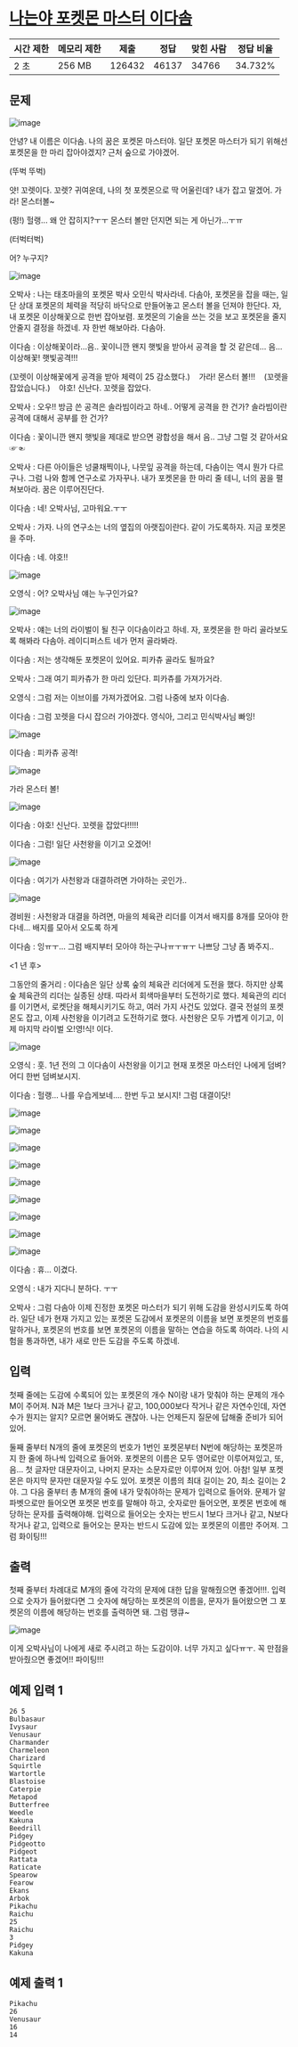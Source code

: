 # [나는야 포켓몬 마스터 이다솜](https://www.acmicpc.net/problem/1620)

| 시간 제한 | 메모리 제한 | 제출 | 정답 | 맞힌 사람 | 정답 비율 |
| --- | --- | --- | --- | --- | --- |
| 2 초 | 256 MB | 126432 | 46137 | 34766 | 34.732% |

## 문제

![image](https://github.com/user-attachments/assets/93604d4c-885e-43f1-89b0-474ca66a6714)

안녕? 내 이름은 이다솜. 나의 꿈은 포켓몬 마스터야. 일단 포켓몬 마스터가 되기 위해선 포켓몬을 한 마리 잡아야겠지? 근처 숲으로 가야겠어.

(뚜벅 뚜벅)

얏! 꼬렛이다. 꼬렛? 귀여운데, 나의 첫 포켓몬으로 딱 어울린데? 내가 잡고 말겠어. 가라! 몬스터볼~

(펑!) 헐랭... 왜 안 잡히지?ㅜㅜ 몬스터 볼만 던지면 되는 게 아닌가...ㅜㅠ

(터벅터벅)

어? 누구지?

![image](https://github.com/user-attachments/assets/4862870b-b2eb-4c13-88fe-cfac94de4eb5)

오박사 : 나는 태초마을의 포켓몬 박사 오민식 박사라네. 다솜아, 포켓몬을 잡을 때는, 일단 상대 포켓몬의 체력을 적당히 바닥으로 만들어놓고 몬스터 볼을 던져야 한단다. 자, 내 포켓몬 이상해꽃으로 한번 잡아보렴. 포켓몬의 기술을 쓰는 것을 보고 포켓몬을 줄지 안줄지 결정을 하겠네. 자 한번 해보아라. 다솜아.

이다솜 : 이상해꽃이라...음.. 꽃이니깐 왠지 햇빛을 받아서 공격을 할 것 같은데... 음... 이상해꽃! 햇빛공격!!!

(꼬렛이 이상해꽃에게 공격을 받아 체력이 25 감소했다.)    가라! 몬스터 볼!!!    (꼬렛을 잡았습니다.)    야호! 신난다. 꼬렛을 잡았다.

오박사 : 오우!! 방금 쓴 공격은 솔라빔이라고 하네.. 어떻게 공격을 한 건가? 솔라빔이란 공격에 대해서 공부를 한 건가?

이다솜 : 꽃이니깐 왠지 햇빛을 제대로 받으면 광합성을 해서 음.. 그냥 그럴 것 같아서요 ☞☜

오박사 : 다른 아이들은 넝쿨채찍이나, 나뭇잎 공격을 하는데, 다솜이는 역시 뭔가 다르구나. 그럼 나와 함께 연구소로 가자꾸나. 내가 포켓몬을 한 마리 줄 테니, 너의 꿈을 펼쳐보아라. 꿈은 이루어진단다.

이다솜 : 네! 오박사님, 고마워요.ㅜㅜ

오박사 : 가자. 나의 연구소는 너의 옆집의 아랫집이란다. 같이 가도록하자. 지금 포켓몬을 주마.

이다솜 : 네. 야호!!

![image](https://github.com/user-attachments/assets/d6779081-41b6-459b-8ed7-57eae33eda8e)

오영식 : 어? 오박사님 얘는 누구인가요?

![image](https://github.com/user-attachments/assets/58e1e3b5-1940-4e71-a6a0-0a651ad4463e)

오박사 : 얘는 너의 라이벌이 될 친구 이다솜이라고 하네. 자, 포켓몬을 한 마리 골라보도록 해봐라 다솜아. 레이디퍼스트 네가 먼저 골라봐라.

이다솜 : 저는 생각해둔 포켓몬이 있어요. 피카츄 골라도 될까요?

오박사 : 그래 여기 피카츄가 한 마리 있단다. 피카츄를 가져가거라.

오영식 : 그럼 저는 이브이를 가져가겠어요. 그럼 나중에 보자 이다솜.

이다솜 : 그럼 꼬렛을 다시 잡으러 가야겠다. 영식아, 그리고 민식박사님 빠잉!

![image](https://github.com/user-attachments/assets/33d2ff35-75f7-4bc9-9335-be4d1fac07a0)

이다솜 : 피카츄 공격!

![image](https://github.com/user-attachments/assets/da60ab3d-d289-4b15-b0b1-230176fa2123)

가라 몬스터 볼!

![image](https://github.com/user-attachments/assets/191bf30e-77b7-459c-885b-d3ddc2488481)

이다솜 : 야호! 신난다. 꼬렛을 잡았다!!!!!

이다솜 : 그럼! 일단 사천왕을 이기고 오겠어!

![image](https://github.com/user-attachments/assets/35c7fb8d-3d8f-476c-8681-87e44da8cc5b)

이다솜 : 여기가 사천왕과 대결하려면 가야하는 곳인가..

![image](https://github.com/user-attachments/assets/ba333108-a037-45fb-93a9-ac9879daa2c7)

경비원 : 사천왕과 대결을 하려면, 마을의 체육관 리더를 이겨서 배지를 8개를 모아야 한다네... 배지를 모아서 오도록 하게

이다솜 : 잉ㅠㅜ... 그럼 배지부터 모아야 하는구나ㅠㅜㅠㅜ 나쁘당 그냥 좀 봐주지..

<1 년 후>

그동안의 줄거리 : 이다솜은 일단 상록 숲의 체육관 리더에게 도전을 했다. 하지만 상록숲 체육관의 리더는 실종된 상태. 따라서 회색마을부터 도전하기로 했다. 체육관의 리더를 이기면서, 로켓단을 해체시키기도 하고, 여러 가지 사건도 있었다. 결국 전설의 포켓몬도 잡고, 이제 사천왕을 이기려고 도전하기로 했다. 사천왕은 모두 가볍게 이기고, 이제 마지막 라이벌 오!영!식! 이다.

![image](https://github.com/user-attachments/assets/b2435bee-e1c5-4551-a960-a2895fa5b6f0)

오영식 : 훗. 1년 전의 그 이다솜이 사천왕을 이기고 현재 포켓몬 마스터인 나에게 덤벼? 어디 한번 덤벼보시지.

이다솜 : 헐랭... 나를 우습게보네.... 한번 두고 보시지! 그럼 대결이닷!

![image](https://github.com/user-attachments/assets/d4047c4d-b939-47b9-a1dc-b6700b6ab2e1)

![image](https://github.com/user-attachments/assets/0a8517c7-7861-4d48-9311-9de165d3f018)

![image](https://github.com/user-attachments/assets/9b416fc6-00b3-4726-8f5f-b9f8858653f2)

![image](https://github.com/user-attachments/assets/adf27cf8-82f4-4a7a-935a-ad2edf3d99e6)

![image](https://github.com/user-attachments/assets/d6701ce0-cccb-4875-a6a6-7c8bcfbaa89a)

![image](https://github.com/user-attachments/assets/e7d3ad88-4c7e-4ea9-9ff4-d35d6751ae27)

![image](https://github.com/user-attachments/assets/1f2e7472-6d0e-4753-b8b9-8abda4a1ef97)

![image](https://github.com/user-attachments/assets/d94c18af-3e1e-4755-afe9-817fafeadd26)

![image](https://github.com/user-attachments/assets/1a11a445-f7fc-4c76-bfc6-076ccff1a523)

이다솜 : 휴... 이겼다.

오영식 : 내가 지다니 분하다. ㅜㅜ

오박사 : 그럼 다솜아 이제 진정한 포켓몬 마스터가 되기 위해 도감을 완성시키도록 하여라. 일단 네가 현재 가지고 있는 포켓몬 도감에서 포켓몬의 이름을 보면 포켓몬의 번호를 말하거나, 포켓몬의 번호를 보면 포켓몬의 이름을 말하는 연습을 하도록 하여라. 나의 시험을 통과하면, 내가 새로 만든 도감을 주도록 하겠네.

## 입력

첫째 줄에는 도감에 수록되어 있는 포켓몬의 개수 N이랑 내가 맞춰야 하는 문제의 개수 M이 주어져. N과 M은 1보다 크거나 같고, 100,000보다 작거나 같은 자연수인데, 자연수가 뭔지는 알지? 모르면 물어봐도 괜찮아. 나는 언제든지 질문에 답해줄 준비가 되어있어.

둘째 줄부터 N개의 줄에 포켓몬의 번호가 1번인 포켓몬부터 N번에 해당하는 포켓몬까지 한 줄에 하나씩 입력으로 들어와. 포켓몬의 이름은 모두 영어로만 이루어져있고, 또, 음... 첫 글자만 대문자이고, 나머지 문자는 소문자로만 이루어져 있어. 아참! 일부 포켓몬은 마지막 문자만 대문자일 수도 있어. 포켓몬 이름의 최대 길이는 20, 최소 길이는 2야. 그 다음 줄부터 총 M개의 줄에 내가 맞춰야하는 문제가 입력으로 들어와. 문제가 알파벳으로만 들어오면 포켓몬 번호를 말해야 하고, 숫자로만 들어오면, 포켓몬 번호에 해당하는 문자를 출력해야해. 입력으로 들어오는 숫자는 반드시 1보다 크거나 같고, N보다 작거나 같고, 입력으로 들어오는 문자는 반드시 도감에 있는 포켓몬의 이름만 주어져. 그럼 화이팅!!!

## 출력

첫째 줄부터 차례대로 M개의 줄에 각각의 문제에 대한 답을 말해줬으면 좋겠어!!!. 입력으로 숫자가 들어왔다면 그 숫자에 해당하는 포켓몬의 이름을, 문자가 들어왔으면 그 포켓몬의 이름에 해당하는 번호를 출력하면 돼. 그럼 땡큐~

![image](https://github.com/user-attachments/assets/a2ea32fa-5d66-4f19-847a-fcc38bdbe9d6)

이게 오박사님이 나에게 새로 주시려고 하는 도감이야. 너무 가지고 싶다ㅠㅜ. 꼭 만점을 받아줬으면 좋겠어!! 파이팅!!!

## 예제 입력 1

```
26 5
Bulbasaur
Ivysaur
Venusaur
Charmander
Charmeleon
Charizard
Squirtle
Wartortle
Blastoise
Caterpie
Metapod
Butterfree
Weedle
Kakuna
Beedrill
Pidgey
Pidgeotto
Pidgeot
Rattata
Raticate
Spearow
Fearow
Ekans
Arbok
Pikachu
Raichu
25
Raichu
3
Pidgey
Kakuna

```

## 예제 출력 1

```
Pikachu
26
Venusaur
16
14
```
